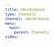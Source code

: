 ```yaml
---
title: C0nc0rdance
type: channels
channel: c0nc0rdance
menu:
  main:
    parent: Channels
vides:
---
```

